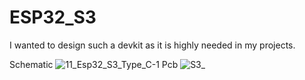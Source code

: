 # ESP32_S3

I wanted to design such a devkit as it is highly needed in my projects.

Schematic
![11_Esp32_S3_Type_C-1](https://github.com/memetteminarslan/esp32_c3_lm2576/assets/74721347/c4059307-97e6-4743-b750-de8951f18324)
Pcb
![S3_](https://github.com/memetteminarslan/esp32_c3_lm2576/assets/74721347/ea1b1749-65da-4bc7-8195-f2b96686b0ec)
